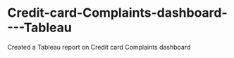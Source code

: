 # Credit-card-Complaints-dashboard----Tableau
Created a Tableau report on Credit card Complaints dashboard
